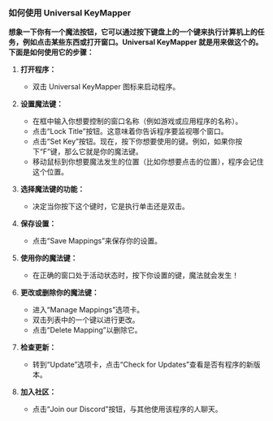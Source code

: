### **如何使用 Universal KeyMapper**

**想象一下你有一个魔法按钮，它可以通过按下键盘上的一个键来执行计算机上的任务，例如点击某些东西或打开窗口。Universal KeyMapper 就是用来做这个的。下面是如何使用它的步骤：**

1. **打开程序：**
   - 双击 Universal KeyMapper 图标来启动程序。

2. **设置魔法键：**
   - 在框中输入你想要控制的窗口名称（例如游戏或应用程序的名称）。
   - 点击“Lock Title”按钮。这意味着你告诉程序要监视哪个窗口。
   - 点击“Set Key”按钮。现在，按下你想要使用的键。例如，如果你按下“F”键，那么它就是你的魔法键。
   - 移动鼠标到你想要魔法发生的位置（比如你想要点击的位置），程序会记住这个位置。

3. **选择魔法键的功能：**
   - 决定当你按下这个键时，它是执行单击还是双击。

4. **保存设置：**
   - 点击“Save Mappings”来保存你的设置。

5. **使用你的魔法键：**
   - 在正确的窗口处于活动状态时，按下你设置的键，魔法就会发生！

6. **更改或删除你的魔法键：**
   - 进入“Manage Mappings”选项卡。
   - 双击列表中的一个键以进行更改。
   - 点击“Delete Mapping”以删除它。

7. **检查更新：**
   - 转到“Update”选项卡，点击“Check for Updates”查看是否有程序的新版本。

8. **加入社区：**
   - 点击“Join our Discord”按钮，与其他使用该程序的人聊天。
